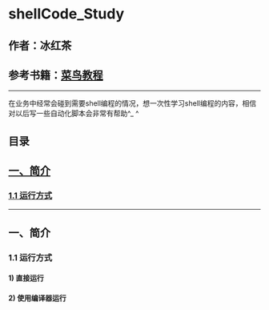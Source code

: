 # shellCode_Study

## 作者：冰红茶  
## 参考书籍：[菜鸟教程](https://www.runoob.com/linux/linux-shell.html)
    
------    
    
在业务中经常会碰到需要shell编程的情况，想一次性学习shell编程的内容，相信对以后写一些自动化脚本会非常有帮助^_ ^

## 目录
## [一、简介](#1)
### [1.1 运行方式](#1.1)

        
------      
        
<h2 id='1'>一、简介</h2>
<h3 id='1.1'>1.1 运行方式</h3>
        
#### 1) 直接运行
#### 2) 使用编译器运行

